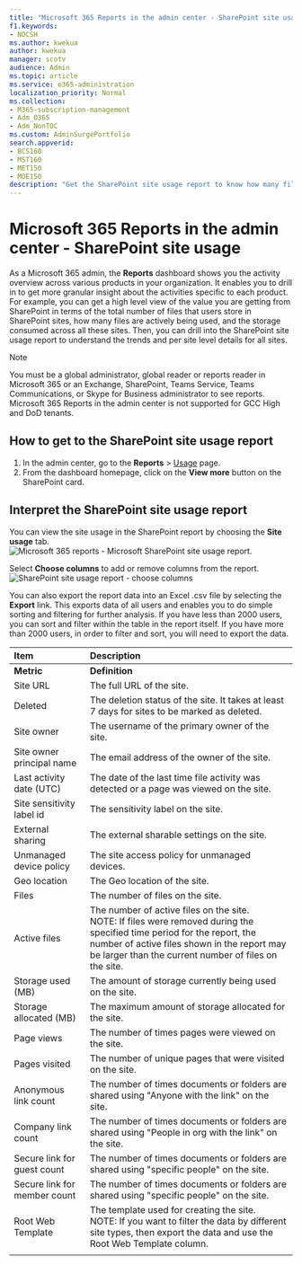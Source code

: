 ```yaml
---
title: "Microsoft 365 Reports in the admin center - SharePoint site usage"
f1.keywords:
- NOCSH
ms.author: kwekua
author: kwekua
manager: scotv
audience: Admin
ms.topic: article
ms.service: o365-administration
localization_priority: Normal
ms.collection: 
- M365-subscription-management
- Adm_O365
- Adm_NonTOC
ms.custom: AdminSurgePortfolio
search.appverid:
- BCS160
- MST160
- MET150
- MOE150
description: "Get the SharePoint site usage report to know how many files users store in SharePoint sites, how many are actively used, and the total storage consumed."
---
```


# Microsoft 365 Reports in the admin center - SharePoint site usage

As a Microsoft 365 admin, the **Reports** dashboard shows you the activity overview across various products in your organization. It enables you to drill in to get more granular insight about the activities specific to each product. For example, you can get a high level view of the value you are getting from SharePoint in terms of the total number of files that users store in SharePoint sites, how many files are actively being used, and the storage consumed across all these sites. Then, you can drill into the SharePoint site usage report to understand the trends and per site level details for all sites. 
  
> [!NOTE]
> You must be a global administrator, global reader or reports reader in Microsoft 365 or an Exchange, SharePoint, Teams Service, Teams Communications, or Skype for Business administrator to see reports.
Microsoft 365 Reports in the admin center is not supported for GCC High and DoD tenants.
 
## How to get to the SharePoint site usage report

1. In the admin center, go to the **Reports** \> <a href="https://go.microsoft.com/fwlink/p/?linkid=2074756" target="_blank">Usage</a> page. 
2. From the dashboard homepage, click on the **View more** button on the SharePoint card.
  
## Interpret the SharePoint site usage report

You can view the site usage in the SharePoint report by choosing the **Site usage** tab.<br/>![Microsoft 365 reports - Microsoft SharePoint site usage report.](../../media/d1cb6200-e81c-460b-9d05-53f4bd7cf5ee.png)

Select **Choose columns** to add or remove columns from the report.  <br/> ![SharePoint site usage report - choose columns](../../media/71ac3195-c494-40c1-9346-a858125ef6df.png)

You can also export the report data into an Excel .csv file by selecting the **Export** link. This exports data of all users and enables you to do simple sorting and filtering for further analysis. If you have less than 2000 users, you can sort and filter within the table in the report itself. If you have more than 2000 users, in order to filter and sort, you will need to export the data. 
  
|Item|Description|
|:-----|:-----|
|**Metric**|**Definition**|
|Site URL  <br/> |The full URL of the site. <br/> |
|Deleted  <br/> |The deletion status of the site. It takes at least 7 days for sites to be marked as deleted.  <br/> |
|Site owner  <br/> |The username of the primary owner of the site.   <br/> |
|Site owner principal name  <br/> |The email address of the owner of the site. <br/> |
|Last activity date (UTC)  <br/> | The date of the last time file activity was detected or a page was viewed on the site.  <br/> |
|Site sensitivity label id  <br/> | The sensitivity label on the site.  <br/> |
|External sharing  <br/> | The external sharable settings on the site.  <br/> |
|Unmanaged device policy  <br/> | The site access policy for unmanaged devices.  <br/> |
|Geo location  <br/> | The Geo location of the site.  <br/> |
|Files  <br/> |The number of files on the site. <br/>|
|Active files  <br/> | The number of active files on the site.<br/> NOTE: If files were removed during the specified time period for the report, the number of active files shown in the report may be larger than the current number of files on the site.  <br/> |
|Storage used (MB)  <br/> |The amount of storage currently being used on the site.  <br/>|
|Storage allocated (MB)  <br/> |The maximum amount of storage allocated for the site.  <br/>|
|Page views  <br/> |The number of times pages were viewed on the site.  <br/>|
|Pages visited  <br/> |The number of unique pages that were visited on the site.  <br/>|
|Anonymous link count  <br/> |The number of times documents or folders are shared using "Anyone with the link" on the site.  <br/>|
|Company link count  <br/> |The number of times documents or folders are shared using "People in org with the link" on the site.  <br/>|
|Secure link for guest count  <br/> |The number of times documents or folders are shared using "specific people" on the site.  <br/>|
|Secure link for member count  <br/> |The number of times documents or folders are shared using "specific people" on the site.  <br/>|
|Root Web Template  <br/> |The template used for creating the site.  <br/> NOTE: If you want to filter the data by different site types, then export the data and use the Root Web Template column. |
|||
